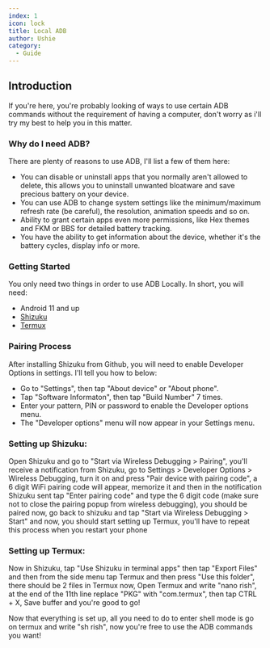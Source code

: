 ```yaml
---
index: 1
icon: lock
title: Local ADB
author: Ushie
category:
  - Guide
---
```


## Introduction 

If you're here, you're probably looking of ways to use certain ADB commands without the requirement of having a computer, don't worry as i'll try my best to help you in this matter.

### Why do I need ADB?   
There are plenty of reasons to use ADB, I'll list a few of them here:

* You can disable or uninstall apps that you normally aren't allowed to delete, this allows you to uninstall unwanted bloatware and save precious battery on your device.
* You can use ADB to change system settings like the minimum/maximum refresh rate (be careful), the resolution, animation speeds and so on.
* Ability to grant certain apps even more permissions, like Hex themes and FKM or BBS for detailed battery tracking.
* You have the ability to get information about the device, whether it's the battery cycles, display info or more.

### Getting Started

You only need two things in order to use ADB Locally. In short, you will need:

* Android 11 and up
* [Shizuku](https://github.com/RikkaApps/Shizuku/releases)
* [Termux](https://f-droid.org/en/packages/com.termux/)

### Pairing Process

After installing Shizuku from Github, you will need to enable Developer Options in settings. I'll tell you how to below:

* Go to "Settings", then tap "About device" or "About phone".  
* Tap "Software Informaton", then tap "Build Number" 7 times.  
* Enter your pattern, PIN or password to enable the Developer options menu.  
* The "Developer options" menu will now appear in your Settings menu. 

### Setting up Shizuku:

Open Shizuku and go to "Start via Wireless Debugging > Pairing", you'll receive a notification from Shizuku, go to Settings > Developer Options > Wireless Debugging, turn it on and press "Pair device with pairing code", a 6 digit WiFi pairing code will appear, memorize it and then in the notification Shizuku sent tap "Enter pairing code" and type the 6 digit code (make sure not to close the pairing popup from wireless debugging), you should be paired now, go back to shizuku and tap "Start via Wireless Debugging > Start" and now, you should start setting up Termux, you'll have to repeat this process when you restart your phone

### Setting up Termux:

Now in Shizuku, tap "Use Shizuku in terminal apps" then tap "Export Files" and then from the side menu tap Termux and then press "Use this folder", there should be 2 files in Termux now, Open Termux and write "nano rish", at the end of the 11th line replace "PKG" with "com.termux", then tap CTRL + X, Save buffer and you're good to go!

Now that everything is set up, all you need to do to enter shell mode is go on termux and write "sh rish", now you're free to use the ADB commands you want!